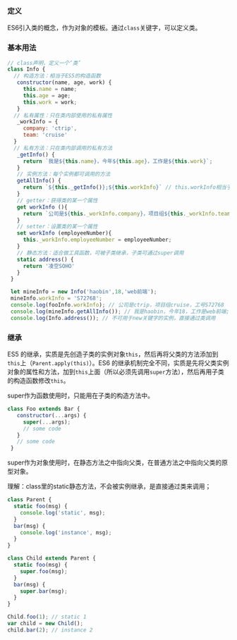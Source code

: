 ### 定义

ES6引入类的概念，作为对象的模板。通过`class`关键字，可以定义类。

### 基本用法

```js
// class声明，定义一个‘类’
class Info {
  // 构造方法：相当于ES5的构造函数
   constructor(name, age, work) {
     this.name = name;
     this.age = age;
     this.work = work;
   }
  // 私有属性：只在类内部使用的私有属性
   _workInfo = {
     company: 'ctrip',
     team: 'cruise'
  }
  // 私有方法：只在类内部调用的私有方法
   _getInfo() {
     return `我是${this.name}，今年${this.age}，工作是${this.work}`;
   }   
   // 实例方法：每个实例都可调用的方法
   getAllInfo() {
     return `${this._getInfo()};${this.workInfo}` // this.workInfo相当于一个实例属性
   }
   // getter：获得类的某一个属性
   get workInfo (){
     return `公司是${this._workInfo.company}，项目组${this._workInfo.team}，工号${this._workInfo.employeeNumber || '未知'}`;
   }
   // setter：设置类的某一个属性
   set workInfo (employeeNumber){
     this._workInfo.employeeNumber = employeeNumber;
   }
   // 静态方法：适合做工具函数，可被子类继承，子类可通过super调用
   static address() {
     return '凌空SOHO'
   }
 }

 let mineInfo = new Info('haobin',18,'web前端');
 mineInfo.workInfo = 'S72768'; 
 console.log(fooInfo.workInfo); // 公司是ctrip，项目组cruise，工号S72768
 console.log(mineInfo.getAllInfo()); // 我是haobin，今年18，工作是web前端;公司是ctrip，项目组cruise，工号S72768
 console.log(Info.address()); // 不可用于new关键字的实例，直接通过类调用
```

### 继承

ES5 的继承，实质是先创造子类的实例对象`this`，然后再将父类的方法添加到`this`上（`Parent.apply(this)`）。ES6 的继承机制完全不同，实质是先将父类实例对象的属性和方法，加到`this`上面（所以必须先调用`super`方法），然后再用子类的构造函数修改`this`。

super作为函数使用时，只能用在子类的构造方法中。

```js
class Foo extends Bar {
   constructor(...args) {
     super(...args);
     // some code
   }
   // some code
 }
```

super作为对象使用时，在静态方法之中指向父类，在普通方法之中指向父类的原型对象。

理解：class里的static静态方法，不会被实例继承，是直接通过类来调用；

```js
class Parent {
  static foo(msg) {
    console.log('static', msg);
  }
  bar(msg) {
    console.log('instance', msg);
  }
}

class Child extends Parent {
  static foo(msg) {
    super.foo(msg);
  }
  bar(msg) {
    super.bar(msg);
  }
}

Child.foo(1); // static 1
var child = new Child();
child.bar(2); // instance 2
```



